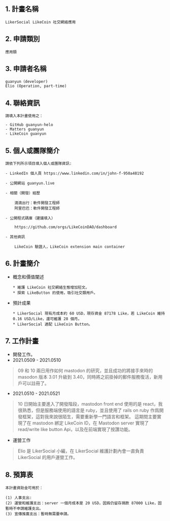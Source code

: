 ## 1. 計畫名稱
    LikerSocial LikeCoin 社交網絡應用
    
## 2. 申請類別 
    應用類
    
## 3. 申請者名稱
    guanyun（developer)
    Elio (Operation, part-time)

## 4. 聯絡資訊
    請填入本計畫使用之：
    
    - GitHub guanyun-helo
    - Matters guanyun
    - LikeCoin guanyun

## 5. 個人或團隊簡介
```
請依下列所示項目填入個人或團隊資訊:

- LinkedIn 個人頁 https://www.linkedin.com/in/john-f-950a48192

- 公開網站 guanyun.live

- 相關（開發）經歷

    滴滴出行：軟件開發工程師
    阿里巴巴：軟件開發工程師

- 公開程式碼庫（建議填入）

    https://github.com/orgs/LikeCoinDAO/dashboard

- 其他資訊

    LikeCoin 驗證人，LikeCoin extension main container
```

## 6. 計畫簡介

- 概念和價值闡述
 
    ```
    * 維護 LikeCoin 社交網絡生態增加短文。
    * 探索 LikeButton 的使用，吸引社交類用戶。
    ```   
- 預計成果

    ```
    * LikerSocial 現有月成本約 60 USD，現存資金 87178 Like，若 LikeCoin 維持 0.16 USD/Like，還可維護 28 個月。
    * LikerSocial 適配 LikeCoin Button。
   ``` 

## 7. 工作計畫

- 開發工作。
- 2021.0509 - 2021.0510
 > 09 和 10 兩日用作如何 mastodon 的研究，並且成功的將接手來時的 masodon 版本 3.01 升級到 3.40，同時將之前掛掉的郵件服務復活，新用戶可以註冊了。
- 2021.0510 - 2021.0521
 > 10 日開始主要進入了開發階段，mastodon front end 使用的是 react，我很熟悉，但是服務端使用的語言是 ruby，並且使用了 rails on ruby 作爲開發框架，這對我來說很陌生，需要重新學一門語言和框架。
 > 這期間主要實現了在 mastodon 綁定 LikeCoin ID，在 Mastodon server 實現了 read/write like button Api，以及在前端實現了按讚功能。
- 運營工作
 > Elio 是 LikerSocial 小編，在 LikerSocial 維護計劃內會一直負責 LikerSocial 的用戶運營工作。
## 8. 預算表
    本計畫資助金可用於： 
    
    (1) 人事支出: 
    (2) 運營和維護支出：server 一個月成本是 20 USD，因爲仍留存捐款 87000 Like，固暫時不申請維護支出。
    (3) 宣傳推廣支出：暫時無需要申請。
    







